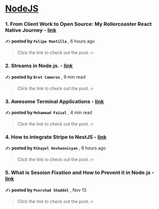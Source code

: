 
<h1><a href=https://medium.com/tag/nodejs/recommended target="_blank" rel="noopener noreferrer">NodeJS</a></h1>
<h3>1. From Client Work to Open Source: My Rollercoaster React Native Journey - <a href=https://medium.com/@felipemantillagomez/from-client-work-to-open-source-my-rollercoaster-react-native-journey-9273eba33cb0?source=tag_recommended_feed---------0-84----------nodejs----------8f2a92d5_5238_44be_8866_43ca1574bbe0------- target="_blank" rel="noopener noreferrer">link</a></h3>

✍️ **posted by `Felipe Mantilla`** <date> , 6 hours ago</date>

<blockquote>Click the link to check out the post. ⌲</blockquote>

<h3>2. Streams in Node.js. - <a href=https://medium.com/gitconnected/an-introduction-to-streams-in-node-js-e021650f0440?source=tag_recommended_feed---------1-107----------nodejs----------8f2a92d5_5238_44be_8866_43ca1574bbe0------- target="_blank" rel="noopener noreferrer">link</a></h3>

✍️ **posted by `Bret Cameron`** <date> , 9 min read</date>

<blockquote>Click the link to check out the post. ⌲</blockquote>

<h3>3. Awesome Terminal Applications - <a href=https://medium.com/gitconnected/awesome-terminal-applications-e4a06022dffa?source=tag_recommended_feed---------2-85----------nodejs----------8f2a92d5_5238_44be_8866_43ca1574bbe0------- target="_blank" rel="noopener noreferrer">link</a></h3>

✍️ **posted by `Mohammad Faisal`** <date> , 4 min read</date>

<blockquote>Click the link to check out the post. ⌲</blockquote>

<h3>4. How to integrate Stripe to NestJS - <a href=https://medium.com/@mikayel.hovhannisyan27/how-to-integrate-stripe-to-nestjs-2ab94f1480ac?source=tag_recommended_feed---------3-84----------nodejs----------8f2a92d5_5238_44be_8866_43ca1574bbe0------- target="_blank" rel="noopener noreferrer">link</a></h3>

✍️ **posted by `Mikayel Hovhannisyan`** <date> , 6 hours ago</date>

<blockquote>Click the link to check out the post. ⌲</blockquote>

<h3>5. What is Session Fixation and How to Prevent it in Node.js - <a href=https://medium.com/gitconnected/what-is-session-fixation-and-how-to-prevent-it-in-node-js-03580b6acd67?source=tag_recommended_feed---------4-107----------nodejs----------8f2a92d5_5238_44be_8866_43ca1574bbe0------- target="_blank" rel="noopener noreferrer">link</a></h3>

✍️ **posted by `Poorshad Shaddel`** <date> , Nov 13</date>

<blockquote>Click the link to check out the post. ⌲</blockquote>

